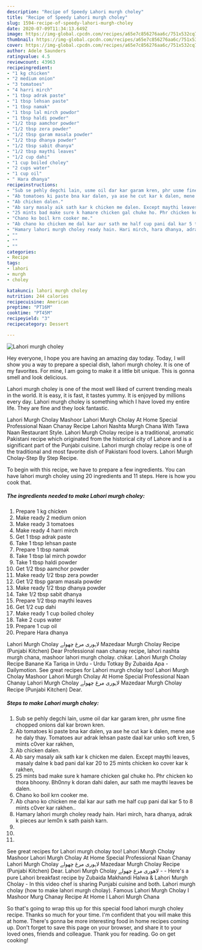 ```yaml
---
description: "Recipe of Speedy Lahori murgh choley"
title: "Recipe of Speedy Lahori murgh choley"
slug: 1594-recipe-of-speedy-lahori-murgh-choley
date: 2020-07-09T11:34:13.649Z
image: https://img-global.cpcdn.com/recipes/a65e7c856276aa6c/751x532cq70/lahori-murgh-choley-recipe-main-photo.jpg
thumbnail: https://img-global.cpcdn.com/recipes/a65e7c856276aa6c/751x532cq70/lahori-murgh-choley-recipe-main-photo.jpg
cover: https://img-global.cpcdn.com/recipes/a65e7c856276aa6c/751x532cq70/lahori-murgh-choley-recipe-main-photo.jpg
author: Adele Saunders
ratingvalue: 4.5
reviewcount: 43963
recipeingredient:
- "1 kg chicken"
- "2 medium onion"
- "3 tomatoes"
- "4 harri mirch"
- "1 tbsp adrak paste"
- "1 tbsp lehsan paste"
- "1 tbsp namak"
- "1 tbsp lal mirch powdor"
- "1 tbsp haldi powder"
- "1/2 tbsp aamchor powder"
- "1/2 tbsp zera powder"
- "1/2 tbsp garam masala powder"
- "1/2 tbsp dhanya powder"
- "1/2 tbsp sabit dhanya"
- "1/2 tbsp maythi leaves"
- "1/2 cup dahi"
- "1 cup boiled choley"
- "2 cups water"
- "1 cup oil"
- " Hara dhanya"
recipeinstructions:
- "Sub se pehly degchi lain, usme oil dar kar garam kren, phr usme fine chopped onions dal kar brown kren."
- "Ab tomatoes ki paste bna kar dalen, ya ase he cut kar k dalen, mene ase he daly thay. Tomatoes aur adrak lehsan paste daal kar unko soft kren, 5 mints c0ver kar rakhen,"
- "Ab chicken dalen."
- "Ab sary masaly aik sath kar k chicken me dalen. Except maythi leaves, masaly dalne k bad pani dal kar 20 to 25 mints chicken ko cover kar k rakhen,"
- "25 mints bad make sure k hamare chicken gal chuke ho. Phr chicken ko thora bhoony. Bh0nny k doran dahi dalen, aur sath me maythi leaves be dalen."
- "Chano ko boil krn cooker me."
- "Ab chano ko chicken me dal kar aur sath me half cup pani dal kar 5 to 8 mints c0ver kar rakhen.."
- "Hamary lahori murgh choley ready hain. Hari mirch, hara dhanya, adrak k pieces aur lem0n k sath paish karn."
- ""
- ""
- ""
categories:
- Recipe
tags:
- lahori
- murgh
- choley

katakunci: lahori murgh choley 
nutrition: 244 calories
recipecuisine: American
preptime: "PT16M"
cooktime: "PT45M"
recipeyield: "3"
recipecategory: Dessert

---
```



![Lahori murgh choley](https://img-global.cpcdn.com/recipes/a65e7c856276aa6c/751x532cq70/lahori-murgh-choley-recipe-main-photo.jpg)

Hey everyone, I hope you are having an amazing day today. Today, I will show you a way to prepare a special dish, lahori murgh choley. It is one of my favorites. For mine, I am going to make it a little bit unique. This is gonna smell and look delicious.

Lahori murgh choley is one of the most well liked of current trending meals in the world. It is easy, it is fast, it tastes yummy. It is enjoyed by millions every day. Lahori murgh choley is something which I have loved my entire life. They are fine and they look fantastic.

Lahori Murgh Cholay Mashoor Lahori Murgh Cholay At Home Special Professional Naan Chanay Recipe Lahori Nashta Murgh Chana With Tawa Naan Restaurant Style. Lahori Murgh Cholay recipe is a traditional, aromatic Pakistani recipe which originated from the historical city of Lahore and is a significant part of the Punjabi cuisine. Lahori murgh cholay recipe is one of the traditional and most favorite dish of Pakistani food lovers. Lahori Murgh Cholay-Step By Step Recipe.


To begin with this recipe, we have to prepare a few ingredients. You can have lahori murgh choley using 20 ingredients and 11 steps. Here is how you cook that.

<!--inarticleads1-->

##### The ingredients needed to make Lahori murgh choley:

1. Prepare 1 kg chicken
1. Make ready 2 medium onion
1. Make ready 3 tomatoes
1. Make ready 4 harri mirch
1. Get 1 tbsp adrak paste
1. Take 1 tbsp lehsan paste
1. Prepare 1 tbsp namak
1. Take 1 tbsp lal mirch powdor
1. Take 1 tbsp haldi powder
1. Get 1/2 tbsp aamchor powder
1. Make ready 1/2 tbsp zera powder
1. Get 1/2 tbsp garam masala powder
1. Make ready 1/2 tbsp dhanya powder
1. Take 1/2 tbsp sabit dhanya
1. Prepare 1/2 tbsp maythi leaves
1. Get 1/2 cup dahi
1. Make ready 1 cup boiled choley
1. Take 2 cups water
1. Prepare 1 cup oil
1. Prepare  Hara dhanya


Lahori Murgh Cholay لاہوری مرغ چھولے Mazedaar Murgh Cholay Recipe (Punjabi Kitchen) Dear Professional naan chanay recipe, lahori nashta murgh chana, mashoor lahori murgh cholay. chikar. Lahori Murgh Cholay Recipe Banane Ka Tariqa in Urdu - Urdu Totkay By Zubaida Apa - Dailymotion. See great recipes for Lahori murgh cholay too! Lahori Murgh Cholay Mashoor Lahori Murgh Cholay At Home Special Professional Naan Chanay Lahori Murgh Cholay لاہوری مرغ چھولے Mazedaar Murgh Cholay Recipe (Punjabi Kitchen) Dear. 

<!--inarticleads2-->

##### Steps to make Lahori murgh choley:

1. Sub se pehly degchi lain, usme oil dar kar garam kren, phr usme fine chopped onions dal kar brown kren.
1. Ab tomatoes ki paste bna kar dalen, ya ase he cut kar k dalen, mene ase he daly thay. Tomatoes aur adrak lehsan paste daal kar unko soft kren, 5 mints c0ver kar rakhen,
1. Ab chicken dalen.
1. Ab sary masaly aik sath kar k chicken me dalen. Except maythi leaves, masaly dalne k bad pani dal kar 20 to 25 mints chicken ko cover kar k rakhen,
1. 25 mints bad make sure k hamare chicken gal chuke ho. Phr chicken ko thora bhoony. Bh0nny k doran dahi dalen, aur sath me maythi leaves be dalen.
1. Chano ko boil krn cooker me.
1. Ab chano ko chicken me dal kar aur sath me half cup pani dal kar 5 to 8 mints c0ver kar rakhen..
1. Hamary lahori murgh choley ready hain. Hari mirch, hara dhanya, adrak k pieces aur lem0n k sath paish karn.
1. 
1. 
1. 


See great recipes for Lahori murgh cholay too! Lahori Murgh Cholay Mashoor Lahori Murgh Cholay At Home Special Professional Naan Chanay Lahori Murgh Cholay لاہوری مرغ چھولے Mazedaar Murgh Cholay Recipe (Punjabi Kitchen) Dear. Lahori Murgh Cholay لاھوری مرغ چھولے - - Here&#39;s a pure Lahori breakfast recipe by Zubaida Makhandi Halwa &amp; Lahori Murgh Cholay - In this video chef is sharing Punjabi cuisine and both. Lahori murgh cholay (how to make lahori murgh cholay). Famous Lahori Murgh Cholay I Mashoor Murg Chanay Recipe At Home I Lahori Murgh Chana 

So that's going to wrap this up for this special food lahori murgh choley recipe. Thanks so much for your time. I'm confident that you will make this at home. There's gonna be more interesting food in home recipes coming up. Don't forget to save this page on your browser, and share it to your loved ones, friends and colleague. Thank you for reading. Go on get cooking!
